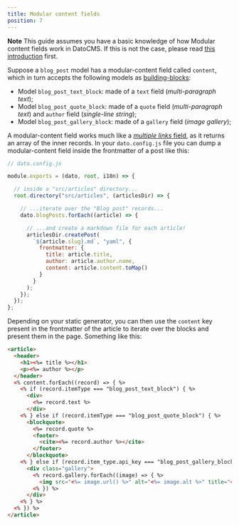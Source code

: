 ```yaml
---
title: Modular content fields
position: 7
---
```


**Note** This guide assumes you have a basic knowledge of how Modular content fields work in DatoCMS. If this is not the case, please read [this introduction](/docs/schema/modular-content) first.

Suppose a `blog_post` model has a modular-content field called `content`, which in turn accepts the following models as [building-blocks](/docs/schema/modular-content):

* Model `blog_post_text_block`: made of a `text` field (*multi-paragraph text*);
* Model `blog_post_quote_block`: made of a `quote` field (*multi-paragraph text*) and `author` field (*single-line string*);
* Model `blog_post_gallery_block`: made of a `gallery` field (*image gallery*);

A modular-content field works much like a [*multiple links* field](/docs/metalsmith/links), as it returns an array of the inner records. In your `dato.config.js` file you can dump a modular-content field inside the frontmatter of a post like this:

```javascript
// dato.config.js

module.exports = (dato, root, i18n) => {

  // inside a "src/articles" directory...
  root.directory("src/articles", (articlesDir) => {

    // ...iterate over the "Blog post" records...
    dato.blogPosts.forEach((article) => {

      // ...and create a markdown file for each article!
      articlesDir.createPost(
        `${article.slug}.md`, "yaml", {
          frontmatter: { 
            title: article.title, 
            author: article.author.name,
            content: article.content.toMap()
          }
        }
      );
    });
  });
};
```

Depending on your static generator, you can then use the `content` key present in the frontmatter of the article to iterate over the blocks and present them in the page. Something like this:

```html
<article>
  <header>
    <h1><%= title %></h1>
    <p><%= author %></p>
  </header>
  <% content.forEach((record) => { %>
    <% if (record.itemType === "blog_post_text_block") { %>
      <div>
        <%= record.text %>
      </div>
    <% } else if (record.itemType === "blog_post_quote_block") { %>
      <blockquote>
        <%= record.quote %>
        <footer>
          <cite><%= record.author %></cite>
        </footer>
      </blockquote>
    <% } else if (record.item_type.api_key === "blog_post_gallery_block") { %>
      <div class="gallery">
        <% record.gallery.forEach((image) => { %>
          <img src="<%= image.url() %>" alt="<%= image.alt %>" title="<%= image.title %>" />
        <% }) %>
      </div>
    <% } %>
  <% }) %>
</article>
```
